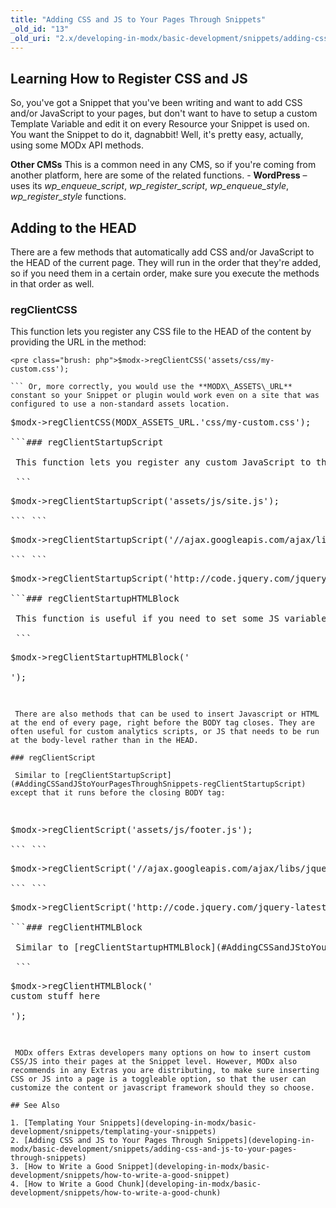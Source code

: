 ```yaml
---
title: "Adding CSS and JS to Your Pages Through Snippets"
_old_id: "13"
_old_uri: "2.x/developing-in-modx/basic-development/snippets/adding-css-and-js-to-your-pages-through-snippets"
---
```


## Learning How to Register CSS and JS

 So, you've got a Snippet that you've been writing and want to add CSS and/or JavaScript to your pages, but don't want to have to setup a custom Template Variable and edit it on every Resource your Snippet is used on. You want the Snippet to do it, dagnabbit! Well, it's pretty easy, actually, using some MODx API methods.

 **Other CMSs** 
 This is a common need in any CMS, so if you're coming from another platform, here are some of the related functions. - **WordPress** – uses its _wp\_enqueue\_script_, _wp\_register\_script_, _wp\_enqueue\_style_, _wp\_register\_style_ functions.



## Adding to the HEAD

 There are a few methods that automatically add CSS and/or JavaScript to the HEAD of the current page. They will run in the order that they're added, so if you need them in a certain order, make sure you execute the methods in that order as well.

### regClientCSS

 This function lets you register any CSS file to the HEAD of the content by providing the URL in the method:

 ```
<pre class="brush: php">$modx->regClientCSS('assets/css/my-custom.css');

``` Or, more correctly, you would use the **MODX\_ASSETS\_URL** constant so your Snippet or plugin would work even on a site that was configured to use a non-standard assets location.

 ```
<pre class="brush: php">$modx->regClientCSS(MODX_ASSETS_URL.'css/my-custom.css');

```### regClientStartupScript

 This function lets you register any custom JavaScript to the HEAD of the document:

 ```
<pre class="brush: php">$modx->regClientStartupScript('assets/js/site.js');

``` ```
<pre class="brush: php">$modx->regClientStartupScript('//ajax.googleapis.com/ajax/libs/jquery/1.11.2/jquery.min.js"');

``` ```
<pre class="brush: php">$modx->regClientStartupScript('http://code.jquery.com/jquery-latest.min.js');

```### regClientStartupHTMLBlock

 This function is useful if you need to set some JS variables, or output some HTML into the HEAD:

 ```
<pre class="brush: php">$modx->regClientStartupHTMLBlock('
<meta tag="here" />
<script type="text/javascript">
var myCustomJSVar = 123;
</script>');

```## Adding Before the BODY End

 There are also methods that can be used to insert Javascript or HTML at the end of every page, right before the BODY tag closes. They are often useful for custom analytics scripts, or JS that needs to be run at the body-level rather than in the HEAD.

### regClientScript

 Similar to [regClientStartupScript](#AddingCSSandJStoYourPagesThroughSnippets-regClientStartupScript) except that it runs before the closing BODY tag:

 ```
<pre class="brush: php">$modx->regClientScript('assets/js/footer.js');

``` ```
<pre class="brush: php">$modx->regClientScript('//ajax.googleapis.com/ajax/libs/jquery/1.11.2/jquery.min.js"');

``` ```
<pre class="brush: php">$modx->regClientScript('http://code.jquery.com/jquery-latest.min.js');

```### regClientHTMLBlock

 Similar to [regClientStartupHTMLBlock](#AddingCSSandJStoYourPagesThroughSnippets-regClientStartupHTMLBlock) except that it runs before the closing BODY tag:

 ```
<pre class="brush: php">$modx->regClientHTMLBlock('
<div>custom stuff here</div>
<script type="text/javascript">
runAnalytics();
</script>');

```## Conclusion

 MODx offers Extras developers many options on how to insert custom CSS/JS into their pages at the Snippet level. However, MODx also recommends in any Extras you are distributing, to make sure inserting CSS or JS into a page is a toggleable option, so that the user can customize the content or javascript framework should they so choose.

## See Also

1. [Templating Your Snippets](developing-in-modx/basic-development/snippets/templating-your-snippets)
2. [Adding CSS and JS to Your Pages Through Snippets](developing-in-modx/basic-development/snippets/adding-css-and-js-to-your-pages-through-snippets)
3. [How to Write a Good Snippet](developing-in-modx/basic-development/snippets/how-to-write-a-good-snippet)
4. [How to Write a Good Chunk](developing-in-modx/basic-development/snippets/how-to-write-a-good-chunk)